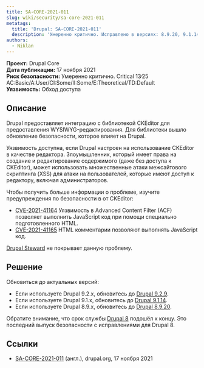 ```yaml
---
title: SA-CORE-2021-011
slug: wiki/security/sa-core-2021-011
metatags:
  title: 'Drupal: SA-CORE-2021-011'
  description: 'Умеренно критично. Исправлено в версиях: 8.9.20, 9.1.14, 9.2.9.'
authors:
  - Niklan
---
```


**Проект:** Drupal Core\
**Дата публикации:** 17 ноября 2021\
**Риск безопасности:** Умеренно критично. Critical 13∕25 AC:Basic/A:User/CI:Some/II:Some/E:Theoretical/TD:Default\
**Уязвимость:** Обход доступа

## Описание

Drupal предоставляет интеграцию с библиотекой CKEditor для предоставления WYSIWYG-редактирования. Для библиотеки вышло обновление безопасности, которое влияет на Drupal.

Уязвимость доступна, если Drupal настроен на использование CKEditor в качестве редактора. Злоумышленник, который имеет права на создание и редактирование содержимого (даже без доступа к CKEditor), может использовать множественные атаки межсайтового скриптинга (XSS) для атаки на пользователей, которые имеют доступ к редактору, включая администраторов.

Чтобы получить больше информации о проблеме, изучите предупреждения по безопасности в от CKEditor:

* [CVE-2021-41164](https://github.com/ckeditor/ckeditor4/security/advisories/GHSA-pvmx-g8h5-cprj) Уязвимость в Advanced Content Filter (ACF) позволяет выполнить JavaScript код при помощи специально подготовленного HTML.
* [CVE-2021-41165](https://github.com/ckeditor/ckeditor4/security/advisories/GHSA-7h26-63m7-qhf2) HTML комментарии позволяют выполнять JavaScript код.

[Drupal Steward](https://www.drupal.org/steward) не покрывает данную проблему.

## Решение

Обновиться до актуальных версий:

- Если используете Drupal 9.2.x, обновитесь до [Drupal 9.2.9](../../../releases/9/9.2.x/9.2.9/index.md).
- Если используете Drupal 9.1.x, обновитесь до [Drupal 9.1.14](../../../releases/9/9.1.x/9.1.14/index.md).
- Если используете Drupal 8.9.x, обновитесь до [Drupal 8.9.20](../../../releases/8/8.9.x/8.9.20/index.md).

<Aside type="warning">

Обратите внимание, что срок службы [Drupal 8](../../../8/index.md) подошёл к концу. Это последний выпуск безопасности с исправлениями для Drupal 8.

</Aside>

## Ссылки

- [SA-CORE-2021-011](https://www.drupal.org/sa-core-2021-011) (англ.), drupal.org, 17 ноября 2021